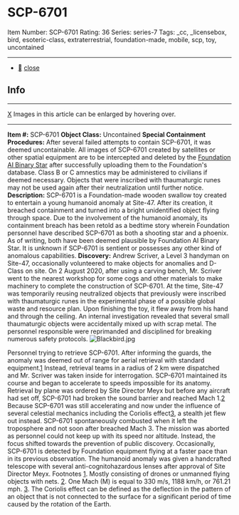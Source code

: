 # SCP-6701
Item Number: SCP-6701
Rating: 36
Series: series-7
Tags: _cc, _licensebox, bird, esoteric-class, extraterrestrial, foundation-made, mobile, scp, toy, uncontained

---

  * [](javascript:;)
[close](javascript:;)
## Info
* * *
[X](javascript:;)
Images in this article can be enlarged by hovering over.
* * *

**Item #:** SCP-6701
**Object Class:** Uncontained
**Special Containment Procedures:** After several failed attempts to contain SCP-6701, it was deemed uncontainable. All images of SCP-6701 created by satellites or other spatial equipment are to be intercepted and deleted by the [Foundation AI Binary Star](https://scp-wiki.wikidot.com/scp-5857) after successfully uploading them to the Foundation's database.
Class B or C amnestics may be administered to civilians if deemed necessary.
Objects that were inscribed with thaumaturgic runes may not be used again after their neutralization until further notice.
**Description:** SCP-6701 is a Foundation-made wooden swallow toy created to entertain a young humanoid anomaly at Site-47. After its creation, it breached containment and turned into a bright unidentified object flying through space. Due to the involvement of the humanoid anomaly, its containment breach has been retold as a bedtime story wherein Foundation personnel have described SCP-6701 as both a shooting star and a phoenix. As of writing, both have been deemed plausible by Foundation AI Binary Star.
It is unknown if SCP-6701 is sentient or possesses any other kind of anomalous capabilities.
**Discovery:** Andrew Scriver, a Level 3 handyman on Site-47, occasionally volunteered to make objects for anomalies and D-Class on site. On 2 August 2020, after using a carving bench, Mr. Scriver went to the nearest workshop for some cogs and other materials to make machinery to complete the construction of SCP-6701.
At the time, Site-47 was temporarily reusing neutralized objects that previously were inscribed with thaumaturgic runes in the experimental phase of a possible global waste and resource plan. Upon finishing the toy, it flew away from his hand and through the ceiling. An internal investigation revealed that several small thaumaturgic objects were accidentally mixed up with scrap metal. The personnel responsible were reprimanded and disciplined for breaking numerous safety protocols.
![Blackbird.jpg](https://scp-wiki.wdfiles.com/local--files/scp-6701/Blackbird.jpg)  

Personnel trying to retrieve SCP-6701.
After informing the guards, the anomaly was deemed out of range for aerial retrieval with standard equipment.[1](javascript:;) Instead, retrieval teams in a radius of 2 km were dispatched and Mr. Scriver was taken inside for interrogation.
SCP-6701 maintained its course and began to accelerate to speeds impossible for its anatomy. Retrieval by plane was ordered by Site Director Meyx but before any aircraft had set off, SCP-6701 had broken the sound barrier and reached Mach 1.[2](javascript:;) Because SCP-6701 was still accelerating and now under the influence of several celestial mechanics including the Coriolis effect[3](javascript:;), a stealth jet flew out instead.
SCP-6701 spontaneously combusted when it left the troposphere and not soon after breached Mach 3. The mission was aborted as personnel could not keep up with its speed nor altitude. Instead, the focus shifted towards the prevention of public discovery. Occasionally, SCP-6701 is detected by Foundation equipment flying at a faster pace than in its previous observation.
The humanoid anomaly was given a handcrafted telescope with several anti-cognitohazardous lenses after approval of Site Director Meyx.
Footnotes
[1](javascript:;). Mostly consisting of drones or unmanned flying objects with nets.
[2](javascript:;). One Mach (M) is equal to 330 m/s, 1188 km/h, or 761.21 mph.
[3](javascript:;). The Coriolis effect can be defined as the deflection in the pattern of an object that is not connected to the surface for a significant period of time caused by the rotation of the Earth.